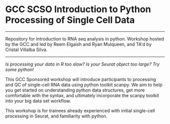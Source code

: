 # GCC SCSO Introduction to Python Processing of Single Cell Data
___
Repository for introduction to RNA seq analysis in python. Workshop hosted by the GCC and led by Reem Elgaish and Ryan Mulqueen, and TA'd by Cristal Villalba Silva.
___

*Is processing your data in R too slow? Is your Seurat object too large? Try some python!*
 
This GCC Sponsored workshop will introduce participants to processing and QC of single-cell RNA data using python toolkit scanpy. We aim to help you get started on understanding python data structures, get more comfortable with the syntax, and ultimately incorporate the scanpy toolkit into your big data set workflow.
 
This workshop is for trainees already experienced with initial single-cell processing in Seurat, and familiarity with python.
